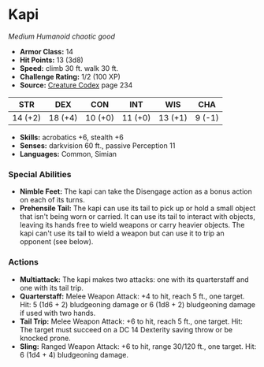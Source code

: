 # Kapi

*Medium* *Humanoid* *chaotic good*

- **Armor Class:** 14
- **Hit Points:** 13 (3d8)
- **Speed:** climb 30 ft. walk 30 ft.
- **Challenge Rating:** 1/2 (100 XP)
- **Source:** [Creature Codex](https://koboldpress.com/kpstore/product/creature-codex-for-5th-edition-dnd) page 234

| STR | DEX | CON | INT | WIS | CHA |
| --- | --- | --- | --- | --- | --- |
| 14 (+2) | 18 (+4) | 10 (+0) | 11 (+0) | 13 (+1) | 9 (-1) |

- **Skills:** acrobatics +6, stealth +6
- **Senses:** darkvision 60 ft., passive Perception 11
- **Languages:** Common, Simian

### Special Abilities

- **Nimble Feet:** The kapi can take the Disengage action as a bonus action on each of its turns.
- **Prehensile Tail:** The kapi can use its tail to pick up or hold a small object that isn't being worn or carried. It can use its tail to interact with objects, leaving its hands free to wield weapons or carry heavier objects. The kapi can't use its tail to wield a weapon but can use it to trip an opponent (see below).

### Actions

- **Multiattack:** The kapi makes two attacks: one with its quarterstaff and one with its tail trip.
- **Quarterstaff:** Melee Weapon Attack: +4 to hit, reach 5 ft., one target. Hit: 5 (1d6 + 2) bludgeoning damage or 6 (1d8 + 2) bludgeoning damage if used with two hands.
- **Tail Trip:** Melee Weapon Attack: +6 to hit, reach 5 ft., one target. Hit: The target must succeed on a DC 14 Dexterity saving throw or be knocked prone.
- **Sling:** Ranged Weapon Attack: +6 to hit, range 30/120 ft., one target. Hit: 6 (1d4 + 4) bludgeoning damage.


